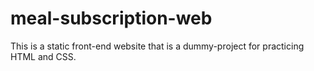 # meal-subscription-web
This is a static front-end website that is a dummy-project for practicing HTML and CSS.
